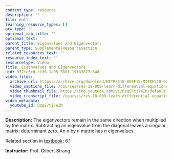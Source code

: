 ```yaml
---
content_type: resource
description: ''
file: null
learning_resource_types: []
ocw_type: ''
optional_tab_title: ''
optional_text: ''
parent_title: Eigenvalues and Eigenvectors
parent_type: SupplementalResourceSection
related_resources_text: ''
resource_index_text: ''
resourcetype: Video
title: Eigenvalues and Eigenvectors
uid: 357fe5cd-cf36-1a95-588f-19fb2677c64d
video_files:
  archive_url: https://archive.org/download/MITRES18-009F15/MITRES18-009F15_6_1_EigenvaluesEigenvectors_300k.mp4
  video_captions_file: /courses/res-18-009-learn-differential-equations-up-close-with-gilbert-strang-and-cleve-moler-fall-2015/98a67e1ae30d56f5a70a80f62178caf7_DzqE7tj7eIM.vtt
  video_thumbnail_file: https://img.youtube.com/vi/DzqE7tj7eIM/default.jpg
  video_transcript_file: /courses/res-18-009-learn-differential-equations-up-close-with-gilbert-strang-and-cleve-moler-fall-2015/8fcdda1802586cd5919dfbee323dc2fb_DzqE7tj7eIM.pdf
video_metadata:
  youtube_id: DzqE7tj7eIM
---
```


**Description:** The eigenvectors remain in the same direction when multiplied by the matrix. Subtracting an eigenvalue from the diagonal leaves a singular matrix: determinant zero. An _n_ by _n_ matrix has _n_ eigenvalues.

Related section in [textbook](http://www-math.mit.edu/~gs/dela/): 6.1

**Instructor:** Prof. Gilbert Strang
